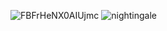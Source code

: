 ![FBFrHeNX0AIUjmc](https://user-images.githubusercontent.com/79040885/137390416-f38c2a34-23d6-4fdd-8386-a9c1f02b2784.jpeg)
![nightingale](https://user-images.githubusercontent.com/79040885/137390423-6dac7f0d-b2cc-46c4-9a52-40fd324a5acf.png)
